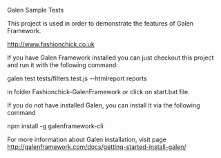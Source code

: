Galen Sample Tests

This project is used in order to demonstrate the features of Galen Framework.

http://www.fashionchick.co.uk

If you have Galen Framework installed you can just checkout this project and run it with the following command:

galen test tests/filters.test.js --htmlreport reports

in folder Fashionchick-GalenFramework or click on start.bat file.

If you do not have installed Galen, you can install it via the following command

npm install -g galenframework-cli

For more information about Galen installation, visit page http://galenframework.com/docs/getting-started-install-galen/


